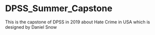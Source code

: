 # DPSS_Summer_Capstone
This is the capstone of DPSS in 2019 about Hate Crime in USA which is designed by Daniel Snow
